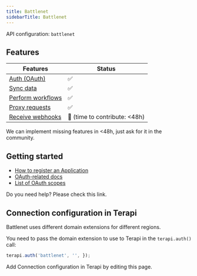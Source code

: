 ```yaml
---
title: Battlenet
sidebarTitle: Battlenet
---
```


API configuration: `battlenet`

## Features

| Features | Status |
| - | - |
| [Auth (OAuth)](https://terapi.gitbook.io/terapi-api-explorer/integrate/guides/authorize-an-api) | ✅ |
| [Sync data](https://terapi.gitbook.io/terapi-api-explorer/integrate/guides/sync-data-from-an-api) | ✅ |
| [Perform workflows](https://terapi.gitbook.io/terapi-api-explorer/integrate/guides/perform-workflows-with-an-api) | ✅ |
| [Proxy requests](https://terapi.gitbook.io/terapi-api-explorer/integrate/guides/proxy-requests-to-an-api) | ✅ |
| [Receive webhooks](https://terapi.gitbook.io/terapi-api-explorer/integrate/guides/receive-webhooks-from-an-api) | 🚫 (time to contribute: &lt;48h) |

We can implement missing features in &lt;48h, just ask for it in the community.

## Getting started

-   [How to register an Application](https://develop.battle.net/documentation/guides/getting-started)
-   [OAuth-related docs](https://develop.battle.net/documentation/guides/using-oauth)
-   [List of OAuth scopes](https://develop.battle.net/documentation/guides/using-oauth#:~:text=Scopes%20and%20OAuth%20enabled%20APIs)

Do you need help? Please check this link.

## Connection configuration in Terapi

Battlenet uses different domain extensions for different regions.

You need to pass the domain extension to use to Terapi in the `terapi.auth()` call:

```js
terapi.auth('battlenet', '', });
```

Add Connection configuration in Terapi by editing this page.
    
